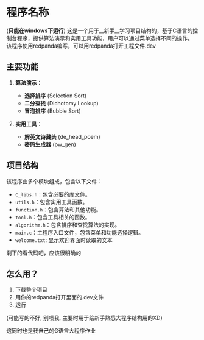 # 程序名称

(__只能在windows下运行__)
这是一个用于__新手__学习项目结构的，基于C语言的控制台程序，提供算法演示和实用工具功能，用户可以通过菜单选择不同的操作。
该程序使用redpanda编写，可以用redpanda打开工程文件.dev

## 主要功能

1. **算法演示**：
   - **选择排序** (Selection Sort)
   - **二分查找** (Dichotomy Lookup)
   - **冒泡排序** (Bubble Sort)

2. **实用工具**：
   - **解英文诗藏头** (de_head_poem)
   - **密码生成器** (pw_gen)

## 项目结构

该程序由多个模块组成，包含以下文件：

- `C_libs.h`：包含必要的库文件。
- `utils.h`：包含实用工具函数。
- `function.h`：包含算法和其他功能。
- `tool.h`：包含工具相关的函数。
- `algorithm.h`：包含排序和查找算法的实现。
- `main.c`：主程序入口文件，包含菜单和功能选择逻辑。
- `welcome.txt`: 显示欢迎界面时读取的文本

剩下的看代码吧，应该很明确的

## 怎么用？

1. 下载整个项目
2. 用你的redpanda打开里面的.dev文件
3. 运行

(可能写的不好, 别喷我, 主要时用于给新手熟悉大程序结构用的XD)

~~这同时也是我自己的C语言大程序作业~~


